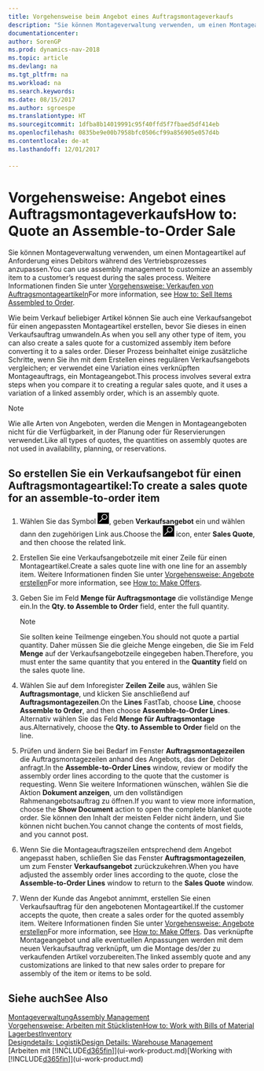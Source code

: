 ```yaml
---
title: Vorgehensweise beim Angebot eines Auftragsmontageverkaufs
description: "Sie können Montageverwaltung verwenden, um einen Montageartikel auf Anforderung eines Debitors während des Vertriebsprozesses anzupassen."
documentationcenter: 
author: SorenGP
ms.prod: dynamics-nav-2018
ms.topic: article
ms.devlang: na
ms.tgt_pltfrm: na
ms.workload: na
ms.search.keywords: 
ms.date: 08/15/2017
ms.author: sgroespe
ms.translationtype: HT
ms.sourcegitcommit: 1dfba8b14019991c95f40ffd5f7fbaed5df414eb
ms.openlocfilehash: 0835be9e00b7958bfc0506cf99a856905e057d4b
ms.contentlocale: de-at
ms.lasthandoff: 12/01/2017

---
```

# <a name="how-to-quote-an-assemble-to-order-sale"></a><span data-ttu-id="41a95-103">Vorgehensweise: Angebot eines Auftragsmontageverkaufs</span><span class="sxs-lookup"><span data-stu-id="41a95-103">How to: Quote an Assemble-to-Order Sale</span></span>
<span data-ttu-id="41a95-104">Sie können Montageverwaltung verwenden, um einen Montageartikel auf Anforderung eines Debitors während des Vertriebsprozesses anzupassen.</span><span class="sxs-lookup"><span data-stu-id="41a95-104">You can use assembly management to customize an assembly item to a customer’s request during the sales process.</span></span> <span data-ttu-id="41a95-105">Weitere Informationen finden Sie unter [Vorgehensweise: Verkaufen von Auftragsmontageartikeln](assembly-how-to-sell-items-assembled-to-order.md)</span><span class="sxs-lookup"><span data-stu-id="41a95-105">For more information, see [How to: Sell Items Assembled to Order](assembly-how-to-sell-items-assembled-to-order.md).</span></span>  

<span data-ttu-id="41a95-106">Wie beim Verkauf beliebiger Artikel können Sie auch eine Verkaufsangebot für einen angepassten Montageartikel erstellen, bevor Sie dieses in einen Verkaufsauftrag umwandeln.</span><span class="sxs-lookup"><span data-stu-id="41a95-106">As when you sell any other type of item, you can also create a sales quote for a customized assembly item before converting it to a sales order.</span></span> <span data-ttu-id="41a95-107">Dieser Prozess beinhaltet einige zusätzliche Schritte, wenn Sie ihn mit dem Erstellen eines regulären Verkaufsangebots vergleichen; er verwendet eine Variation eines verknüpften Montageauftrags, ein Montageangebot.</span><span class="sxs-lookup"><span data-stu-id="41a95-107">This process involves several extra steps when you compare it to creating a regular sales quote, and it uses a variation of a linked assembly order, which is an assembly quote.</span></span>

> [!NOTE]  
>  <span data-ttu-id="41a95-108">Wie alle Arten von Angeboten, werden die Mengen in Montageangeboten nicht für die Verfügbarkeit, in der Planung oder für Reservierungen verwendet.</span><span class="sxs-lookup"><span data-stu-id="41a95-108">Like all types of quotes, the quantities on assembly quotes are not used in availability, planning, or reservations.</span></span>  

## <a name="to-create-a-sales-quote-for-an-assemble-to-order-item"></a><span data-ttu-id="41a95-109">So erstellen Sie ein Verkaufsangebot für einen Auftragsmontageartikel:</span><span class="sxs-lookup"><span data-stu-id="41a95-109">To create a sales quote for an assemble-to-order item</span></span>  
1.  <span data-ttu-id="41a95-110">Wählen Sie das Symbol ![Nach Seite oder Bericht suchen](media/ui-search/search_small.png "Symbol Nach Seite oder Bericht suchen"), geben **Verkaufsangebot** ein und wählen dann den zugehörigen Link aus.</span><span class="sxs-lookup"><span data-stu-id="41a95-110">Choose the ![Search for Page or Report](media/ui-search/search_small.png "Search for Page or Report icon") icon, enter **Sales Quote**, and then choose the related link.</span></span>  
2.  <span data-ttu-id="41a95-111">Erstellen Sie eine Verkaufsangebotzeile mit einer Zeile für einen Montageartikel.</span><span class="sxs-lookup"><span data-stu-id="41a95-111">Create a sales quote line with one line for an assembly item.</span></span> <span data-ttu-id="41a95-112">Weitere Informationen finden Sie unter [Vorgehensweise: Angebote erstellen](sales-how-make-offers.md)</span><span class="sxs-lookup"><span data-stu-id="41a95-112">For more information, see [How to: Make Offers](sales-how-make-offers.md).</span></span>  
3.  <span data-ttu-id="41a95-113">Geben Sie im Feld **Menge für Auftragsmontage** die vollständige Menge ein.</span><span class="sxs-lookup"><span data-stu-id="41a95-113">In the **Qty. to Assemble to Order** field, enter the full quantity.</span></span>

    > [!NOTE]  
    >  <span data-ttu-id="41a95-114">Sie sollten keine Teilmenge eingeben.</span><span class="sxs-lookup"><span data-stu-id="41a95-114">You should not quote a partial quantity.</span></span> <span data-ttu-id="41a95-115">Daher müssen Sie die gleiche Menge eingeben, die Sie im Feld **Menge** auf der Verkaufsangebotzeile eingegeben haben.</span><span class="sxs-lookup"><span data-stu-id="41a95-115">Therefore, you must enter the same quantity that you entered in the **Quantity** field on the sales quote line.</span></span>  

4.  <span data-ttu-id="41a95-116">Wählen Sie auf dem Inforegister **Zeilen** **Zeile** aus, wählen Sie **Auftragsmontage**, und klicken Sie anschließend auf **Auftragsmontagezeilen**.</span><span class="sxs-lookup"><span data-stu-id="41a95-116">On the **Lines** FastTab, choose **Line**, choose **Assemble to Order**, and then choose **Assemble-to-Order Lines**.</span></span> <span data-ttu-id="41a95-117">Alternativ wählen Sie das Feld **Menge für Auftragsmontage** aus.</span><span class="sxs-lookup"><span data-stu-id="41a95-117">Alternatively, choose the **Qty. to Assemble to Order** field on the line.</span></span>  
5.  <span data-ttu-id="41a95-118">Prüfen und ändern Sie bei Bedarf im Fenster **Auftragsmontagezeilen** die Auftragsmontagezeilen anhand des Angebots, das der Debitor anfragt.</span><span class="sxs-lookup"><span data-stu-id="41a95-118">In the **Assemble-to-Order Lines** window, review or modify the assembly order lines according to the quote that the customer is requesting.</span></span> <span data-ttu-id="41a95-119">Wenn Sie weitere Informationen wünschen, wählen Sie die Aktion **Dokument anzeigen**, um den vollständigen Rahmenangebotsauftrag zu öffnen.</span><span class="sxs-lookup"><span data-stu-id="41a95-119">If you want to view more information, choose the **Show Document** action to open the complete blanket quote order.</span></span> <span data-ttu-id="41a95-120">Sie können den Inhalt der meisten Felder nicht ändern, und Sie können nicht buchen.</span><span class="sxs-lookup"><span data-stu-id="41a95-120">You cannot change the contents of most fields, and you cannot post.</span></span>  
6.  <span data-ttu-id="41a95-121">Wenn Sie die Montageauftragszeilen entsprechend dem Angebot angepasst haben, schließen Sie das Fenster **Auftragsmontagezeilen**, um zum Fenster **Verkaufsangebot** zurückzukehren.</span><span class="sxs-lookup"><span data-stu-id="41a95-121">When you have adjusted the assembly order lines according to the quote, close the **Assemble-to-Order Lines** window to return to the **Sales Quote** window.</span></span>  
7.  <span data-ttu-id="41a95-122">Wenn der Kunde das Angebot annimmt, erstellen Sie einen Verkaufsauftrag für den angebotenen Montageartikel.</span><span class="sxs-lookup"><span data-stu-id="41a95-122">If the customer accepts the quote, then create a sales order for the quoted assembly item.</span></span> <span data-ttu-id="41a95-123">Weitere Informationen finden Sie unter [Vorgehensweise: Angebote erstellen](sales-how-make-offers.md)</span><span class="sxs-lookup"><span data-stu-id="41a95-123">For more information, see [How to: Make Offers](sales-how-make-offers.md).</span></span> <span data-ttu-id="41a95-124">Das verknüpfte Montageangebot und alle eventuellen Anpassungen werden mit dem neuen Verkaufsauftrag verknüpft, um die Montage des/der zu verkaufenden Artikel vorzubereiten.</span><span class="sxs-lookup"><span data-stu-id="41a95-124">The linked assembly quote and any customizations are linked to that new sales order to prepare for assembly of the item or items to be sold.</span></span>  

## <a name="see-also"></a><span data-ttu-id="41a95-125">Siehe auch</span><span class="sxs-lookup"><span data-stu-id="41a95-125">See Also</span></span>  
[<span data-ttu-id="41a95-126">Montageverwaltung</span><span class="sxs-lookup"><span data-stu-id="41a95-126">Assembly Management</span></span>](assembly-assemble-items.md)  
[<span data-ttu-id="41a95-127">Vorgehensweise: Arbeiten mit Stücklisten</span><span class="sxs-lookup"><span data-stu-id="41a95-127">How to: Work with Bills of Material</span></span>](inventory-how-work-BOMs.md)  
[<span data-ttu-id="41a95-128">Lagerbest</span><span class="sxs-lookup"><span data-stu-id="41a95-128">Inventory</span></span>](inventory-manage-inventory.md)  
[<span data-ttu-id="41a95-129">Designdetails: Logistik</span><span class="sxs-lookup"><span data-stu-id="41a95-129">Design Details: Warehouse Management</span></span>](design-details-warehouse-management.md)  
<span data-ttu-id="41a95-130">[Arbeiten mit [!INCLUDE[d365fin](includes/d365fin_md.md)]](ui-work-product.md)</span><span class="sxs-lookup"><span data-stu-id="41a95-130">[Working with [!INCLUDE[d365fin](includes/d365fin_md.md)]](ui-work-product.md)</span></span>

